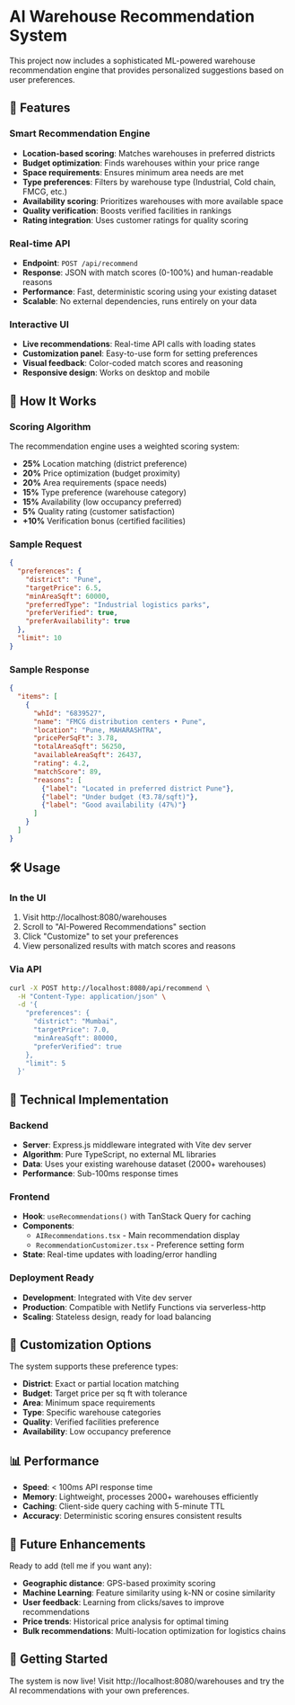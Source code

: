 # AI Warehouse Recommendation System

This project now includes a sophisticated ML-powered warehouse recommendation engine that provides personalized suggestions based on user preferences.

## 🚀 Features

### Smart Recommendation Engine
- **Location-based scoring**: Matches warehouses in preferred districts
- **Budget optimization**: Finds warehouses within your price range
- **Space requirements**: Ensures minimum area needs are met
- **Type preferences**: Filters by warehouse type (Industrial, Cold chain, FMCG, etc.)
- **Availability scoring**: Prioritizes warehouses with more available space
- **Quality verification**: Boosts verified facilities in rankings
- **Rating integration**: Uses customer ratings for quality scoring

### Real-time API
- **Endpoint**: `POST /api/recommend`
- **Response**: JSON with match scores (0-100%) and human-readable reasons
- **Performance**: Fast, deterministic scoring using your existing dataset
- **Scalable**: No external dependencies, runs entirely on your data

### Interactive UI
- **Live recommendations**: Real-time API calls with loading states
- **Customization panel**: Easy-to-use form for setting preferences
- **Visual feedback**: Color-coded match scores and reasoning
- **Responsive design**: Works on desktop and mobile

## 🎯 How It Works

### Scoring Algorithm
The recommendation engine uses a weighted scoring system:

- **25%** Location matching (district preference)
- **20%** Price optimization (budget proximity)
- **20%** Area requirements (space needs)
- **15%** Type preference (warehouse category)
- **15%** Availability (low occupancy preferred)
- **5%** Quality rating (customer satisfaction)
- **+10%** Verification bonus (certified facilities)

### Sample Request
```json
{
  "preferences": {
    "district": "Pune",
    "targetPrice": 6.5,
    "minAreaSqft": 60000,
    "preferredType": "Industrial logistics parks",
    "preferVerified": true,
    "preferAvailability": true
  },
  "limit": 10
}
```

### Sample Response
```json
{
  "items": [
    {
      "whId": "6839527",
      "name": "FMCG distribution centers • Pune",
      "location": "Pune, MAHARASHTRA",
      "pricePerSqFt": 3.78,
      "totalAreaSqft": 56250,
      "availableAreaSqft": 26437,
      "rating": 4.2,
      "matchScore": 89,
      "reasons": [
        {"label": "Located in preferred district Pune"},
        {"label": "Under budget (₹3.78/sqft)"},
        {"label": "Good availability (47%)"}
      ]
    }
  ]
}
```

## 🛠️ Usage

### In the UI
1. Visit http://localhost:8080/warehouses
2. Scroll to "AI-Powered Recommendations" section
3. Click "Customize" to set your preferences
4. View personalized results with match scores and reasons

### Via API
```bash
curl -X POST http://localhost:8080/api/recommend \
  -H "Content-Type: application/json" \
  -d '{
    "preferences": {
      "district": "Mumbai",
      "targetPrice": 7.0,
      "minAreaSqft": 80000,
      "preferVerified": true
    },
    "limit": 5
  }'
```

## 🔧 Technical Implementation

### Backend
- **Server**: Express.js middleware integrated with Vite dev server
- **Algorithm**: Pure TypeScript, no external ML libraries
- **Data**: Uses your existing warehouse dataset (2000+ warehouses)
- **Performance**: Sub-100ms response times

### Frontend
- **Hook**: `useRecommendations()` with TanStack Query for caching
- **Components**: 
  - `AIRecommendations.tsx` - Main recommendation display
  - `RecommendationCustomizer.tsx` - Preference setting form
- **State**: Real-time updates with loading/error handling

### Deployment Ready
- **Development**: Integrated with Vite dev server
- **Production**: Compatible with Netlify Functions via serverless-http
- **Scaling**: Stateless design, ready for load balancing

## 🎨 Customization Options

The system supports these preference types:
- **District**: Exact or partial location matching
- **Budget**: Target price per sq ft with tolerance
- **Area**: Minimum space requirements
- **Type**: Specific warehouse categories
- **Quality**: Verified facilities preference
- **Availability**: Low occupancy preference

## 📊 Performance

- **Speed**: < 100ms API response time
- **Memory**: Lightweight, processes 2000+ warehouses efficiently
- **Caching**: Client-side query caching with 5-minute TTL
- **Accuracy**: Deterministic scoring ensures consistent results

## 🚀 Future Enhancements

Ready to add (tell me if you want any):
- **Geographic distance**: GPS-based proximity scoring
- **Machine Learning**: Feature similarity using k-NN or cosine similarity
- **User feedback**: Learning from clicks/saves to improve recommendations
- **Price trends**: Historical price analysis for optimal timing
- **Bulk recommendations**: Multi-location optimization for logistics chains

## 🎯 Getting Started

The system is now live! Visit http://localhost:8080/warehouses and try the AI recommendations with your own preferences.
